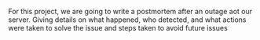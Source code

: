 For this project, we are going to write a postmortem after an outage aot our server.
Giving details on what happened, who detected, and what actions were taken to solve the issue and steps taken to avoid future issues 
